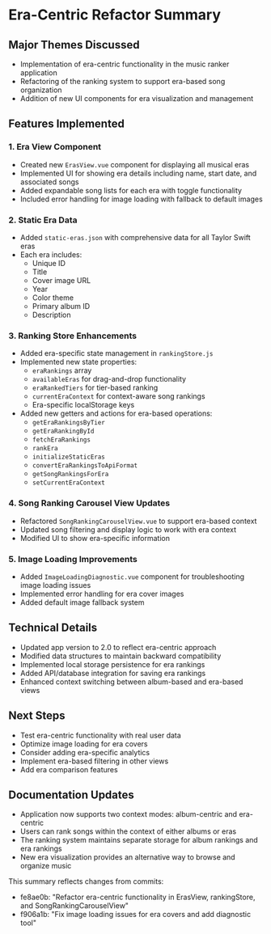 # Era-Centric Refactor Summary

## Major Themes Discussed
- Implementation of era-centric functionality in the music ranker application
- Refactoring of the ranking system to support era-based song organization
- Addition of new UI components for era visualization and management

## Features Implemented

### 1. Era View Component
- Created new `ErasView.vue` component for displaying all musical eras
- Implemented UI for showing era details including name, start date, and associated songs
- Added expandable song lists for each era with toggle functionality
- Included error handling for image loading with fallback to default images

### 2. Static Era Data
- Added `static-eras.json` with comprehensive data for all Taylor Swift eras
- Each era includes:
  - Unique ID
  - Title
  - Cover image URL
  - Year
  - Color theme
  - Primary album ID
  - Description

### 3. Ranking Store Enhancements
- Added era-specific state management in `rankingStore.js`
- Implemented new state properties:
  - `eraRankings` array
  - `availableEras` for drag-and-drop functionality
  - `eraRankedTiers` for tier-based ranking
  - `currentEraContext` for context-aware song rankings
  - Era-specific localStorage keys
- Added new getters and actions for era-based operations:
  - `getEraRankingsByTier`
  - `getEraRankingById`
  - `fetchEraRankings`
  - `rankEra`
  - `initializeStaticEras`
  - `convertEraRankingsToApiFormat`
  - `getSongRankingsForEra`
  - `setCurrentEraContext`

### 4. Song Ranking Carousel View Updates
- Refactored `SongRankingCarouselView.vue` to support era-based context
- Updated song filtering and display logic to work with era context
- Modified UI to show era-specific information

### 5. Image Loading Improvements
- Added `ImageLoadingDiagnostic.vue` component for troubleshooting image loading issues
- Implemented error handling for era cover images
- Added default image fallback system

## Technical Details
- Updated app version to 2.0 to reflect era-centric approach
- Modified data structures to maintain backward compatibility
- Implemented local storage persistence for era rankings
- Added API/database integration for saving era rankings
- Enhanced context switching between album-based and era-based views

## Next Steps
- Test era-centric functionality with real user data
- Optimize image loading for era covers
- Consider adding era-specific analytics
- Implement era-based filtering in other views
- Add era comparison features

## Documentation Updates
- Application now supports two context modes: album-centric and era-centric
- Users can rank songs within the context of either albums or eras
- The ranking system maintains separate storage for album rankings and era rankings
- New era visualization provides an alternative way to browse and organize music

This summary reflects changes from commits:
- fe8ae0b: "Refactor era-centric functionality in ErasView, rankingStore, and SongRankingCarouselView"
- f906a1b: "Fix image loading issues for era covers and add diagnostic tool"

